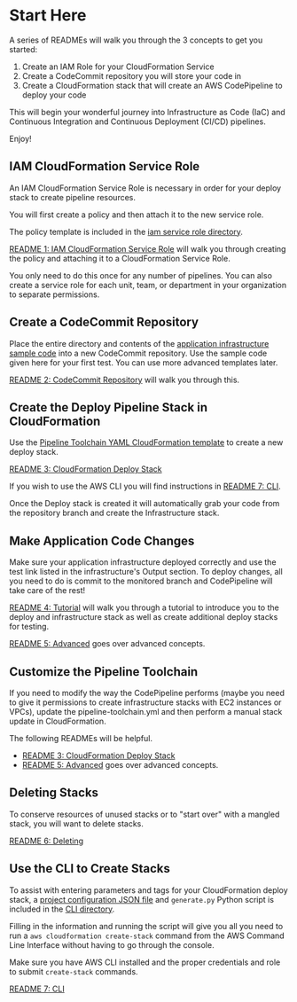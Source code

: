 # Start Here

A series of READMEs will walk you through the 3 concepts to get you started:

1. Create an IAM Role for your CloudFormation Service
2. Create a CodeCommit repository you will store your code in
3. Create a CloudFormation stack that will create an AWS CodePipeline to deploy your code

This will begin your wonderful journey into Infrastructure as Code (IaC) and Continuous Integration and Continuous Deployment (CI/CD) pipelines.

Enjoy!

## IAM CloudFormation Service Role

An IAM CloudFormation Service Role is necessary in order for your deploy stack to create pipeline resources.

You will first create a policy and then attach it to the new service role.

The policy template is included in the [iam service role directory](../iam-cloudformation-service-role/ATLANTIS-CloudFormationServicePolicy.json).

[README 1: IAM CloudFormation Service Role](../iam-cloudformation-service-role/README-1-IAM-CF-Service-Role.md) will walk you through creating the policy and attaching it to a CloudFormation Service Role.

You only need to do this once for any number of pipelines. You can also create a service role for each unit, team, or department in your organization to separate permissions.

## Create a CodeCommit Repository

Place the entire directory and contents of the [application infrastructure sample code](../application-infrastructure/) into a new CodeCommit repository. Use the sample code given here for your first test. You can use more advanced templates later. 

[README 2: CodeCommit Repository](../codecommit-repository/README-2-CodeCommit-Repository.md) will walk you through this.

## Create the Deploy Pipeline Stack in CloudFormation

Use the [Pipeline Toolchain YAML CloudFormation template](../deploy-pipeline/pipeline-toolchain.yml) to create a new deploy stack.

[README 3: CloudFormation Deploy Stack](../deploy-pipeline/README-3-CloudFormation-Deploy-Stack.md) 

If you wish to use the AWS CLI you will find instructions in [README 7: CLI](./README-7-CLI.md).

Once the Deploy stack is created it will automatically grab your code from the repository branch and create the Infrastructure stack.

## Make Application Code Changes

Make sure your application infrastructure deployed correctly and use the test link listed in the infrastructure's Output section. To deploy changes, all you need to do is commit to the monitored branch and CodePipeline will take care of the rest!

[README 4: Tutorial](./README-4-Tutorial.md) will walk you through a tutorial to introduce you to the deploy and infrastructure stack as well as create additional deploy stacks for testing.

[README 5: Advanced](./README-5-Advanced.md) goes over advanced concepts.

## Customize the Pipeline Toolchain

If you need to modify the way the CodePipeline performs (maybe you need to give it permissions to create infrastructure stacks with EC2 instances or VPCs), update the pipeline-toolchain.yml and then perform a manual stack update in CloudFormation.

The following READMEs will be helpful.

- [README 3: CloudFormation Deploy Stack](./README-3-CloudFormation-Deploy-Stack.md)
- [README 5: Advanced](./README-5-Advanced.md) goes over advanced concepts.

## Deleting Stacks

To conserve resources of unused stacks or to "start over" with a mangled stack, you will want to delete stacks.

[README 6: Deleting](./README-6-Deleting.md)

## Use the CLI to Create Stacks

To assist with entering parameters and tags for your CloudFormation deploy stack, a [project configuration JSON file](../deploy-pipeline/cli/config-deploy-stack.json) and `generate.py` Python script is included in the [CLI directory](../deploy-pipeline/cli/).

Filling in the information and running the script will give you all you need to run a `aws cloudformation create-stack` command from the AWS Command Line Interface without having to go through the console.

Make sure you have AWS CLI installed and the proper credentials and role to submit `create-stack` commands.

[README 7: CLI](./README-7-CLI.md)
